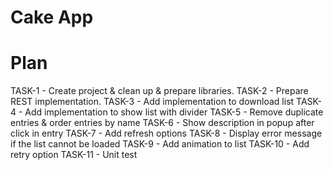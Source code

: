 # Cake App #

# Plan

TASK-1 - Create project & clean up & prepare libraries.
TASK-2 - Prepare REST implementation.
TASK-3 - Add implementation to download list
TASK-4 - Add implementation to show list with divider
TASK-5 - Remove duplicate entries & order entries by name
TASK-6 - Show description in popup after click in entry
TASK-7 - Add refresh options
TASK-8 - Display error message if the list cannot be loaded
TASK-9 - Add animation to list
TASK-10 - Add retry option
TASK-11 - Unit test